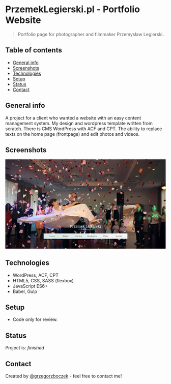 # PrzemekLegierski.pl - Portfolio Website
> Portfolio page for photographer and filmmaker Przemysław Legierski.

## Table of contents
* [General info](#general-info)
* [Screenshots](#screenshots)
* [Technologies](#technologies)
* [Setup](#setup)
* [Status](#status)
* [Contact](#contact)

## General info
A project for a client who wanted a website with an easy content management system. My design and wordpress template written from scratch. There is CMS WordPress with ACF and CPT. The ability to replace texts on the home page (frontpage) and edit photos and videos.

## Screenshots
![Example screenshot](./readme_img/screenshot.png)

## Technologies
* WordPress, ACF, CPT
* HTML5, CSS, SASS (flexbox)
* JavaScript ES6+
* Babel, Gulp

## Setup
* Code only for review.

## Status
Project is: _finished_

## Contact
Created by [@grzegorzboczek](https://grzegorzboczek.pl/) - feel free to contact me!